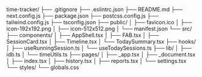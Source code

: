 time-tracker/
├── .gitignore
├── .eslintrc.json
├── README.md
├── next.config.js
├── package.json
├── postcss.config.js
├── tailwind.config.js
├── tsconfig.json
├── public/
│   ├── favicon.ico
│   ├── icon-192x192.png
│   ├── icon-512x512.png
│   └── manifest.json
└── src/
├── components/
│   ├── AppShell.tsx
│   ├── FAB.tsx
│   ├── SessionCard.tsx
│   ├── Timeline.tsx
│   └── TodaySummary.tsx
├── hooks/
│   ├── useRunningSession.ts
│   └── useTodaySessions.ts
├── lib/
│   ├── idb.ts
│   └── timeUtils.ts
├── pages/
│   ├── _app.tsx
│   ├── _document.tsx
│   ├── index.tsx
│   ├── history.tsx
│   ├── reports.tsx
│   └── settings.tsx
└── styles/
└── globals.css

